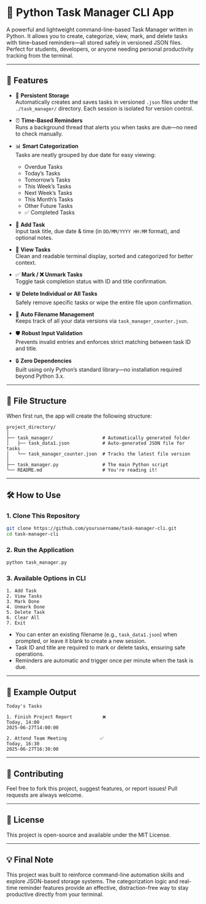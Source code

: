 # 📝 Python Task Manager CLI App

A powerful and lightweight command-line-based Task Manager written in Python. It allows you to create, categorize, view, mark, and delete tasks with time-based reminders—all stored safely in versioned JSON files. Perfect for students, developers, or anyone needing personal productivity tracking from the terminal.

---

## 🚀 Features

- 📂 **Persistent Storage**  
  Automatically creates and saves tasks in versioned `.json` files under the `./task_manager/` directory. Each session is isolated for version control.
  
- ⏰ **Time-Based Reminders**  
  Runs a background thread that alerts you when tasks are due—no need to check manually.

- 📊 **Smart Categorization**  
  Tasks are neatly grouped by due date for easy viewing:
  - Overdue Tasks
  - Today’s Tasks
  - Tomorrow’s Tasks
  - This Week’s Tasks
  - Next Week’s Tasks
  - This Month’s Tasks
  - Other Future Tasks
  - ✅ Completed Tasks

- 📝 **Add Task**  
  Input task title, due date & time (in `DD/MM/YYYY HH:MM` format), and optional notes.

- 👀 **View Tasks**  
  Clean and readable terminal display, sorted and categorized for better context.

- ✅ **Mark / ❌ Unmark Tasks**  
  Toggle task completion status with ID and title confirmation.

- 🗑️ **Delete Individual or All Tasks**  
  Safely remove specific tasks or wipe the entire file upon confirmation.

- 🔁 **Auto Filename Management**  
  Keeps track of all your data versions via `task_manager_counter.json`.

- 🛡️ **Robust Input Validation**  
  Prevents invalid entries and enforces strict matching between task ID and title.

- 🔒 **Zero Dependencies**  
  Built using only Python’s standard library—no installation required beyond Python 3.x.

---

## 📂 File Structure

When first run, the app will create the following structure:

```
project_directory/
│
├── task_manager/                  # Automatically generated folder
│   ├── task_data1.json            # Auto-generated JSON file for tasks
│   └── task_manager_counter.json  # Tracks the latest file version
│
├── task_manager.py                # The main Python script
└── README.md                      # You're reading it!
```

---

## 🛠️ How to Use

### 1. Clone This Repository

```bash
git clone https://github.com/yourusername/task-manager-cli.git
cd task-manager-cli
```

### 2. Run the Application

```bash
python task_manager.py
```

### 3. Available Options in CLI

```
1. Add Task  
2. View Tasks  
3. Mark Done  
4. Unmark Done  
5. Delete Task  
6. Clear All  
7. Exit  
```

- You can enter an existing filename (e.g., `task_data1.json`) when prompted, or leave it blank to create a new session.
- Task ID and title are required to mark or delete tasks, ensuring safe operations.
- Reminders are automatic and trigger once per minute when the task is due.

---

## 📸 Example Output

```
Today's Tasks

1. Finish Project Report           ❌  
Today, 14:00  
2025-06-27T14:00:00  

2. Attend Team Meeting            ✅  
Today, 16:30  
2025-06-27T16:30:00  
```

---

## 🤝 Contributing

Feel free to fork this project, suggest features, or report issues! Pull requests are always welcome.

---

## 📄 License

This project is open-source and available under the MIT License.

---

## 💡 Final Note

This project was built to reinforce command-line automation skills and explore JSON-based storage systems. The categorization logic and real-time reminder features provide an effective, distraction-free way to stay productive directly from your terminal.
